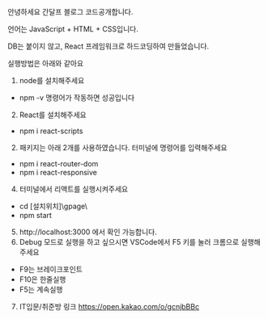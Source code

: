안녕하세요 간달프 블로그 코드공개합니다.

언어는 JavaScript + HTML + CSS입니다.

DB는 붙이지 않고, React 프레임워크로 하드코딩하여 만들었습니다.

실행방법은 아래와 같아요
1. node를 설치해주세요
 - npm -v 명령어가 작동하면 성공입니다
2. React를 설치해주세요
 - npm i react-scripts
2. 패키지는 아래 2개를 사용하였습니다. 터미널에 명령어를 입력해주세요
 - npm i react-router-dom
 - npm i react-responsive
4. 터미널에서 리액트를 실행시켜주세요
 - cd [설치위치]\gpage\
 - npm start
5. http://localhost:3000 에서 확인 가능합니다.
6. Debug 모드로 실행을 하고 싶으시면 VSCode에서 F5 키를 눌러 크롬으로 실행해주세요
 - F9는 브레이크포인트
 - F10은 한줄실행
 - F5는 계속실행
7. IT입문/취준방 링크 https://open.kakao.com/o/gcnjbBBc